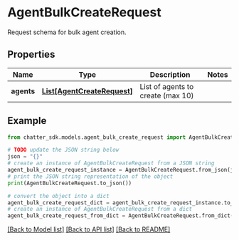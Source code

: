 # AgentBulkCreateRequest

Request schema for bulk agent creation.

## Properties

Name | Type | Description | Notes
------------ | ------------- | ------------- | -------------
**agents** | [**List[AgentCreateRequest]**](AgentCreateRequest.md) | List of agents to create (max 10) | 

## Example

```python
from chatter_sdk.models.agent_bulk_create_request import AgentBulkCreateRequest

# TODO update the JSON string below
json = "{}"
# create an instance of AgentBulkCreateRequest from a JSON string
agent_bulk_create_request_instance = AgentBulkCreateRequest.from_json(json)
# print the JSON string representation of the object
print(AgentBulkCreateRequest.to_json())

# convert the object into a dict
agent_bulk_create_request_dict = agent_bulk_create_request_instance.to_dict()
# create an instance of AgentBulkCreateRequest from a dict
agent_bulk_create_request_from_dict = AgentBulkCreateRequest.from_dict(agent_bulk_create_request_dict)
```
[[Back to Model list]](../README.md#documentation-for-models) [[Back to API list]](../README.md#documentation-for-api-endpoints) [[Back to README]](../README.md)



